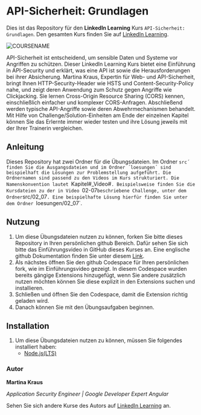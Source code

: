 # API-Sicherheit: Grundlagen

Dies ist das Repository für den **LinkedIn Learning** Kurs `API-Sicherheit: Grundlagen`. Den gesamten Kurs finden Sie auf [LinkedIn Learning][lil-course-url].

![COURSENAME][lil-thumbnail-url]

API-Sicherheit ist entscheidend, um sensible Daten und Systeme vor Angriffen zu schützen. Dieser LinkedIn Learning Kurs bietet eine Einführung in API-Security und erklärt, was eine API ist sowie die Herausforderungen bei ihrer Absicherung. Martina Kraus, Expertin für Web- und API-Sicherheit, bringt Ihnen HTTP-Security-Header wie HSTS und Content-Security-Policy nahe, und zeigt deren Anwendung zum Schutz gegen Angriffe wie Clickjacking. Sie lernen Cross-Origin Resource Sharing (CORS) kennen, einschließlich einfacher und komplexer CORS-Anfragen. Abschließend werden typische API-Angriffe sowie deren Abwehrmechanismen behandelt. Mit Hilfe von Challenge/Solution-Einheiten am Ende der  einzelnen Kapitel können Sie das Erlernte immer wieder testen und ihre Lösung jeweils mit der Ihrer Trainerin vergleichen.

## Anleitung

Dieses Repository hat zwei Ordner für die Übungsdateien. Im Ordner `src´ finden Sie die Ausgangsdateien und im Ordner ´loesungen´ sind beispielhaft die Lösungen zur Problemstellung aufgeführt.
Die Ordnernamen sind passend zu den Videos im Kurs strukturiert. Die Namenskonvention lautet `Kapitel#\_Video#`.
Beispielsweise finden Sie die Kursdateien zu der in Video `02-07`beschriebene Challenge, unter dem Ordner`src/02_07`.
Eine beispielhafte Lösung hierfür finden Sie unter dem Ordner `loesungen/02_07`.

## Nutzung

1. Um diese Übungsdateien nutzen zu können, forken Sie bitte dieses Repository in Ihren persönlichen github Bereich. Dafür sehen Sie sich bitte das Einführungsvideo in GitHub dieses Kurses an. Eine englische github Dokumentation finden Sie unter diesem [Link](https://docs.github.com/en/get-started/quickstart/fork-a-repo).
2. Als nächstes öffnen Sie den github Codespace für Ihren persönlichen fork, wie im Einführungsvideo gezeigt. In diesem Codespace wurden bereits gängige Extensions hinzugefügt, wenn Sie andere zusätzlich nutzen möchten können Sie diese explizit in den Extensions suchen und installieren.
3. Schließen und öffnen Sie den Codespace, damit die Extension richtig geladen wird.
4. Danach können Sie mit den Übungsaufgaben beginnen.

## Installation

1. Um diese Übungsdateien nutzen zu können, müssen Sie folgendes installiert haben:
   - [Node.js(LTS)](https://nodejs.org/en/download)

### Autor

**Martina Kraus**

_Application Security Engineer | Google Developer Expert Angular_

Sehen Sie sich andere Kurse des Autors auf [LinkedIn Learning](https://www.linkedin.com/learning/instructors/martina-kraus) an.

[0]: # "Replace these placeholder URLs with actual course URLs"
[lil-course-url]: https://www.linkedin.com/learning/api-sicherheit-grundlagen
[lil-thumbnail-url]: https://media.licdn.com/dms/image/v2/D4E0DAQGuxNb6l3QPPQ/learning-public-crop_675_1200/B4EZYbCInrGgAg-/0/1744210266876?e=2147483647&v=beta&t=aJbICKFnANcrpV_Q2fHVcoF2HYqrMVK7Dzbw67e22UE
